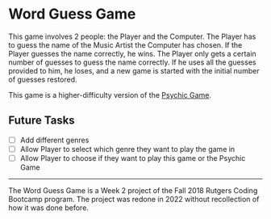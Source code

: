 # Word Guess Game

This game involves 2 people: the Player and the Computer. The Player has to guess the name of the Music Artist the Computer has chosen. If the Player guesses the name correctly, he wins. The Player only gets a certain number of guesses to guess the name correctly. If he uses all the guesses provided to him, he loses, and a new game is started with the initial number of guesses restored.

This game is a higher-difficulty version of the [Psychic Game](https://github.com/urvishp13/Psychic-Game).

## Future Tasks

- [ ] Add different genres
- [ ] Allow Player to select which genre they want to play the game in
- [ ] Allow Player to choose if they want to play this game or the Psychic Game

<hr>

The Word Guess Game is a Week 2 project of the Fall 2018 Rutgers Coding Bootcamp program. The project was redone in 2022 without recollection of how it was done before.